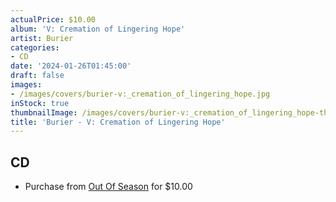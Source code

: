 ```yaml
---
actualPrice: $10.00
album: 'V: Cremation of Lingering Hope'
artist: Burier
categories:
- CD
date: '2024-01-26T01:45:00'
draft: false
images:
- /images/covers/burier-v:_cremation_of_lingering_hope.jpg
inStock: true
thumbnailImage: /images/covers/burier-v:_cremation_of_lingering_hope-thumb.jpg
title: 'Burier - V: Cremation of Lingering Hope'
---
```


## CD
* Purchase from [Out Of Season](https://www.outofseasonlabel.com/products/burier-v-cremation-of-lingering-hope-cd) for $10.00
